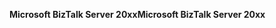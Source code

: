 <span data-ttu-id="ef331-101">**Microsoft BizTalk Server 20xx**</span><span class="sxs-lookup"><span data-stu-id="ef331-101">**Microsoft BizTalk Server 20xx**</span></span>